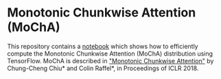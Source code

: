 # Monotonic Chunkwise Attention (MoChA)

This repository contains a [notebook](https://github.com/craffel/mocha/blob/master/Demo.ipynb) which shows how to efficiently compute the Monotonic Chunkwise Attention (MoChA) distribution using TensorFlow.
MoChA is described in ["Monotonic Chunkwise Attention"](https://arxiv.org/abs/1712.05382) by Chung-Cheng Chiu\* and Colin Raffel\*, in Proceedings of ICLR 2018.
